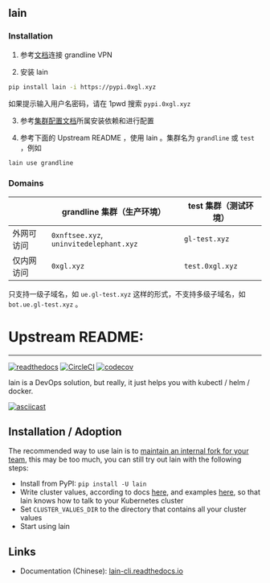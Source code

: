 ## lain

### Installation

1. 参考[文档](https://github.com/nftxyz/gl-infra#connect-to-vpc-with-vpn)连接 grandline VPN

2. 安装 lain

```sh
pip install lain -i https://pypi.0xgl.xyz
```

如果提示输入用户名密码，请在 1pwd 搜索 `pypi.0xgl.xyz`

3. 参考[集群配置文档](lain_cli/cluster_values/grandline.md)所属安装依赖和进行配置

4. 参考下面的 Upstream README ，使用 lain 。集群名为 `grandline` 或 `test` ，例如

```sh
lain use grandline
```

### Domains

|            | grandline 集群（生产环境）              | test 集群（测试环境） |
| ---------- | --------------------------------------- | --------------------- |
| 外网可访问 | `0xnftsee.xyz`, `uninvitedelephant.xyz` | `gl-test.xyz`         |
| 仅内网访问 | `0xgl.xyz`                              | `test.0xgl.xyz`       |

只支持一级子域名，如 `ue.gl-test.xyz` 这样的形式，不支持多级子域名，如 `bot.ue.gl-test.xyz` 。

# Upstream README:

---

[![readthedocs](https://readthedocs.org/projects/pip/badge/?version=latest&style=plastic)](https://lain-cli.readthedocs.io/en/latest/) [![CircleCI](https://circleci.com/gh/timfeirg/lain-cli.svg?style=svg)](https://circleci.com/gh/timfeirg/lain-cli) [![codecov](https://codecov.io/gh/timfeirg/lain-cli/branch/master/graph/badge.svg?token=A6153W38P4)](https://codecov.io/gh/timfeirg/lain-cli)

lain is a DevOps solution, but really, it just helps you with kubectl / helm / docker.

[![asciicast](https://asciinema.org/a/iLCiMoE4SDTyjcspXYfXGSkeO.svg)](https://asciinema.org/a/iLCiMoE4SDTyjcspXYfXGSkeO)

## Installation / Adoption

The recommended way to use lain is to [maintain an internal fork for your team](https://lain-cli.readthedocs.io/en/latest/dev.html#lain), this may be too much, you can still try out lain with the following steps:

- Install from PyPI: `pip install -U lain`
- Write cluster values, according to docs [here](https://lain-cli.readthedocs.io/en/latest/dev.html#cluster-values), and examples [here](https://github.com/timfeirg/lain-cli/tree/master/lain_cli/cluster_values), so that lain knows how to talk to your Kubernetes cluster
- Set `CLUSTER_VALUES_DIR` to the directory that contains all your cluster values
- Start using lain

## Links

- Documentation (Chinese): [lain-cli.readthedocs.io](https://lain-cli.readthedocs.io/en/latest/)

```

```
